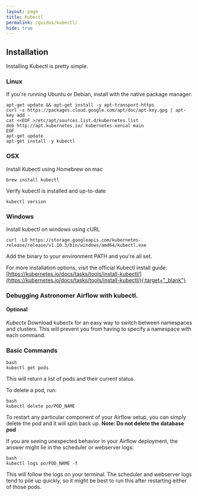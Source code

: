 ```yaml
---
layout: page
title: Kubectl
permalink: /guides/kubectl/
hide: true
---
```



## Installation

Installing Kubectl is pretty simple.

### Linux
If you're running Ubuntu or Debian, install with the native package manager:

```
apt-get update && apt-get install -y apt-transport-https
curl -s https://packages.cloud.google.com/apt/doc/apt-key.gpg | apt-key add -
cat <<EOF >/etc/apt/sources.list.d/kubernetes.list
deb http://apt.kubernetes.io/ kubernetes-xenial main
EOF
apt-get update
apt-get install -y kubectl
```
### OSX
Install Kubectl using Homebrew on mac

```
brew install kubectl
```

Verify kubectl is installed and up-to-date

```
kubectl version
```

### Windows
Install kubectl on windows using cURL

```
curl -LO https://storage.googleapis.com/kubernetes-release/release/v1.10.3/bin/windows/amd64/kubectl.exe
```
Add the binary to your environment PATH and you're all set.

For more installation options, visit the official Kubectl install guide:[https://kubernetes.io/docs/tasks/tools/install-kubectl/](https://kubernetes.io/docs/tasks/tools/install-kubectl/){:target="_blank"}

### Debugging Astronomer Airflow with kubectl.


#### Optional
_Kubectx_
Download kubectx for an easy way to switch between namespaces and clusters. This will prevent you from having to specify a namespace with each command.

### Basic Commands

```
bash
kubectl get pods
```
This will return a list of pods and their current status.


To delete a pod, run:

```
bash
kubectl delete po/POD_NAME 
```
To restart any particular component of your Airflow setup, you can simply delete the pod and it will spin back up.
**Note: Do not delete the database pod**

If you are seeing unexpected behavior in your Airflow deployment, the answer might lie in the scheduler or webserver logs:
```
bash
kubectl logs po/POD_NAME -f
```
This will follow the logs on your terminal. The scheduler and webserver logs tend to pile up quickly, so it might be best to run this after restarting either of those pods.
